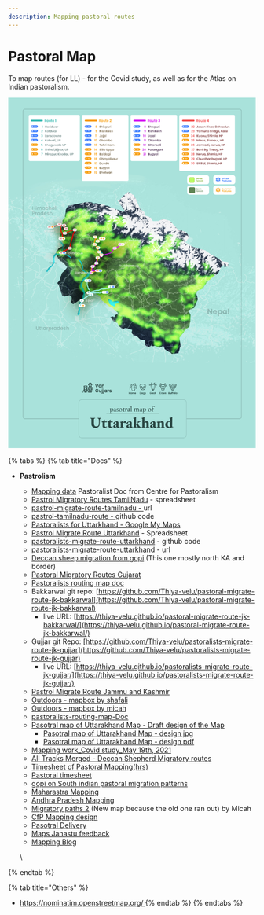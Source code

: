```yaml
---
description: Mapping pastoral routes
---
```


# Pastoral Map

To map routes (for LL) - for the Covid study, as well as for the Atlas on Indian pastoralism.

![](../.gitbook/assets/a4-1.jpg)

{% tabs %}
{% tab title="Docs" %}
*   **Pastrolism**

    * [Mapping data](https://drive.google.com/file/d/1T1RlTckj9Kt9a6ihAkg5ut2Mc9gNYpo1/view?usp=sharing) Pastoralist Doc from Centre for Pastoralism
    * [Pastrol Migratory Routes TamilNadu](https://docs.google.com/spreadsheets/d/1GKJTNZLXlr9\_UOn8iAWFRGU8sMO6r0k\_U0n-ksydEgk/edit?usp=sharing) - spreadsheet
    * [pastrol-migrate-route-tamilnadu - ](https://thiya-velu.github.io/pastrol-migrate-route-tamilnadu/)url
    * [pastrol-tamilnadu-route - ](https://github.com/Thiya-velu/pastrol-migrate-route-tamilnadu)github code
    * [Pastoralists for Uttarkhand - Google My Maps](https://www.google.com/maps/d/viewer?mid=136j\_Q1OqpvaJz9yrPRdzW8dyiUd8Xnlp\&ll=30.16178965092533%2C77.98689203598423\&z=8)
    * [Pastrol Migrate Route Uttarkhand](https://docs.google.com/spreadsheets/d/1K1eTI0A1iNUyiGqOh7yLmdKzOlv2FdBRMvj7lSeJCe0/edit#gid=0) - Spreadsheet
    * [pastoralists-migrate-route-uttarkhand](https://github.com/Thiya-velu/pastoralists-migrate-route-uttarkhand) -  github code
    * [pastoralists-migrate-route-uttarkhand](https://thiya-velu.github.io/pastoralists-migrate-route-uttarkhand/) - url
    * [Deccan sheep migration from gopi](https://drive.google.com/open?id=1bGK-CrphAPkQ756eZU3i\_p7ZIHW0tmwb\&usp=sharing\_eil) (This one mostly north KA and border)
    * [Pastoral Migratory Routes Gujarat](https://docs.google.com/spreadsheets/d/1GmHZ-2KumkFIuSOaySOYYVTnZFoxcbSYbuopDW-aiEw/edit?usp=sharing)
    * [Pastoralists routing map doc](https://docs.google.com/document/d/1VeZYJFpxFjyWoMPZSX4C5We4OpspoXr3DrahGjpp8os/edit?usp=sharing)
    * Bakkarwal git repo: [https://github.com/Thiya-velu/pastoral-migrate-route-jk-bakkarwal](https://github.com/Thiya-velu/pastoral-migrate-route-jk-bakkarwal)
      * live URL: [https://thiya-velu.github.io/pastoral-migrate-route-jk-bakkarwal/](https://thiya-velu.github.io/pastoral-migrate-route-jk-bakkarwal/)
    * Gujjar git Repo: [https://github.com/Thiya-velu/pastoralists-migrate-route-jk-gujjar](https://github.com/Thiya-velu/pastoralists-migrate-route-jk-gujjar)
      * live URL: [https://thiya-velu.github.io/pastoralists-migrate-route-jk-gujjar/](https://thiya-velu.github.io/pastoralists-migrate-route-jk-gujjar/)
    * [Pastrol Migrate Route Jammu and Kashmir](https://docs.google.com/spreadsheets/d/1qG8pVK5xPdUsXR4HT3Sby-L4xyLSQvyd4ACe2V0eZvk/edit?usp=sharing)
    * [Outdoors - mapbox by shafali](https://api.mapbox.com/styles/v1/shafalij/ckoiujstd0s8q17ohswaayrgs.html?fresh=true\&title=view\&access\_token=pk.eyJ1Ijoic2hhZmFsaWoiLCJhIjoiY2tvaTl3Z2JxMDJkMTMxcHZtaDdpOTdqaiJ9.dLXE\_k9JZJ7v1tSdngL27Q)
    * [Outdoors - mapbox by micah](https://api.mapbox.com/styles/v1/micahalex/ckojyq8bs01gq17pbfo0hqx28.html?fresh=true\&title=view\&access\_token=pk.eyJ1IjoibWljYWhhbGV4IiwiYSI6ImNrODIwamhpcDB0OHQzbHJ1emV6aGZobmYifQ.\_Fdp3wH9v-oYzg2ZujLJxw)
    * [pastoralists-routing-map-Doc](https://docs.google.com/document/d/1VeZYJFpxFjyWoMPZSX4C5We4OpspoXr3DrahGjpp8os/edit)
    * [Pasotral map of Uttarakhand Map - Draft design of the Map](https://www.figma.com/file/pVRXds7lanfbBuIGoUi09Q/Untitled?node-id=1%3A2)
      * [Pasotral map of Uttarakhand Map - design jpg](https://drive.google.com/file/d/1GuSQfL4Gzh\_o6SYdde0PNLys375k4fZY/view?usp=sharing)
      * [Pasotral map of Uttarakhand Map - design pdf](https://drive.google.com/file/d/1xQq0n0GfzkFmmTOPKXWK\_pZDu48MguE\_/view?usp=sharing)
    * [Mapping work\_Covid study\_May 19th, 2021](https://docs.google.com/spreadsheets/d/15UeSRJ6MfwyJE-ujmljx-q1nvYlo39uQpj5snTyQ-Gc/edit?usp=sharing)
    * [All Tracks Merged - Deccan Shepherd Migratory routes](https://www.google.com/maps/d/viewer?hl=en\&mid=1bGK-CrphAPkQ756eZU3i\_p7ZIHW0tmwb\&ll=14.464461323271015%2C77.73854850000002\&z=8)
    * [Timesheet of Pastoral Mapping(hrs)](https://hackmd.io/@miximon/CFP\_mapping\_estimates/edit)
    * [Pastoral timesheet ](https://docs.google.com/document/d/176AFaKUfmBMwuremm4us4iSDmaJbhuv4foL26PqQkYE/edit?usp=sharing)
    * [gopi on South indian pastoral migration patterns](https://docs.google.com/document/d/1Xbq6RnMcQfRkHXcl3Ivjs\_3-eaqfeRYYIHr9HHIozhQ/edit?usp=sharing)
    * [Maharastra Mapping](https://docs.google.com/spreadsheets/d/13\_ommkB6IcBzQWvJzFb-Po6PcVgiaorVaG1pNp4wuS8/edit?usp=sharing)
    * [Andhra Pradesh Mapping](https://docs.google.com/spreadsheets/d/1evP6aLYXvqLjqX6l4iQfpFKC-M4bAcXazAtW-t-T83A/edit?usp=sharing)
    * [Migratory paths 2](https://api.mapbox.com/styles/v1/micahalex/ckp8biymy0ezx17sft8zvqcz4.html?fresh=true\&title=view\&access\_token=pk.eyJ1IjoibWljYWhhbGV4IiwiYSI6ImNrODIwamhpcDB0OHQzbHJ1emV6aGZobmYifQ.\_Fdp3wH9v-oYzg2ZujLJxw) (New map because the old one ran out) by Micah
    * [CfP Mapping design](https://www.figma.com/file/pVRXds7lanfbBuIGoUi09Q/CfP-Mapping?node-id=0%3A1)
    * [Pasotral Delivery](https://drive.google.com/drive/folders/1wj2p2Ld62VGy31AncOG1da5yv0z1OwR0?usp=sharing)
    * [Maps Janastu feedback](https://docs.google.com/document/d/1owO8AYlPpToisGuvQ5BHVEs3SB5IjiBD\_JY8lnH7KtU/edit?usp=sharing)
    * [Mapping Blog](https://hackmd.io/gsNLruC\_QlaqOFSwcJ2GxQ)

    \

{% endtab %}

{% tab title="Others" %}
* [https://nominatim.openstreetmap.org/ ](https://nominatim.openstreetmap.org)
{% endtab %}
{% endtabs %}
